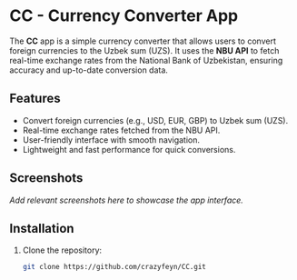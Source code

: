 # CC - Currency Converter App

The **CC** app is a simple currency converter that allows users to convert foreign currencies to the Uzbek sum (UZS). It uses the **NBU API** to fetch real-time exchange rates from the National Bank of Uzbekistan, ensuring accuracy and up-to-date conversion data.

## Features

- Convert foreign currencies (e.g., USD, EUR, GBP) to Uzbek sum (UZS).
- Real-time exchange rates fetched from the NBU API.
- User-friendly interface with smooth navigation.
- Lightweight and fast performance for quick conversions.

## Screenshots
*Add relevant screenshots here to showcase the app interface.*

## Installation

1. Clone the repository:

   ```bash
   git clone https://github.com/crazyfeyn/CC.git
